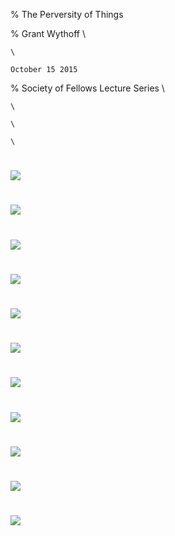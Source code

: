 % The Perversity of Things

% Grant Wythoff \

    \

    October 15 2015

% Society of Fellows Lecture Series \

    \

    \

    \

# ![](images/telimco_receiver_ford.jpeg)

# ![](images/telimco.jpg)

# ![](images/Amazing_Stories_1927_08.jpg)

# ![](images/christmas_suggestions.jpg)

# ![](images/si_191212_cover.jpg)

# ![](images/H-Gernsback-EICO_Book_1918.jpg)

# ![](images/Hugo-Gernsback.jpg)

# ![](images/eico_store.png)

# ![](images/me_catalog1907_jim.png)

# ![](images/me_cover_mumford.jpg)

# ![](images/ee_cover_telephot.jpg)